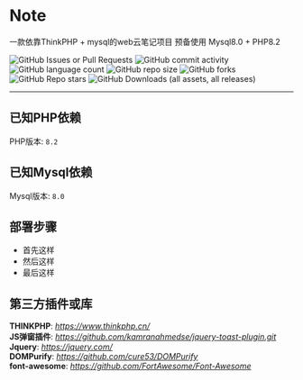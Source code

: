 # Note
一款依靠ThinkPHP + mysql的web云笔记项目
预备使用 Mysql8.0  +  PHP8.2

![GitHub Issues or Pull Requests](https://img.shields.io/github/issues/cngege/note)
![GitHub commit activity](https://img.shields.io/github/commit-activity/t/cngege/note)
![GitHub language count](https://img.shields.io/github/languages/count/cngege/note)
![GitHub repo size](https://img.shields.io/github/repo-size/cngege/note)
![GitHub forks](https://img.shields.io/github/forks/cngege/note?style=flat)
![GitHub Repo stars](https://img.shields.io/github/stars/cngege/note?style=flat)
![GitHub Downloads (all assets, all releases)](https://img.shields.io/github/downloads/cngege/note/total)
<hr/>

## 已知PHP依赖
PHP版本: `8.2`

## 已知Mysql依赖
Mysql版本: `8.0`

## 部署步骤
 - 首先这样
 - 然后这样
 - 最后这样


## 第三方插件或库
**THINKPHP**: *https://www.thinkphp.cn/*  
**JS弹窗插件**: *https://github.com/kamranahmedse/jquery-toast-plugin.git*  
**Jquery**: *https://jquery.com/*  
**DOMPurify**: *https://github.com/cure53/DOMPurify*  
**font-awesome**: *https://github.com/FortAwesome/Font-Awesome* 


